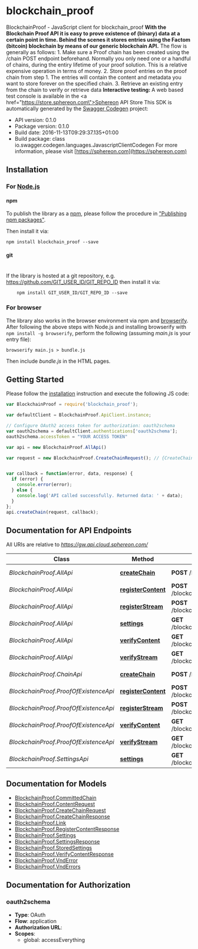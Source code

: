 # blockchain_proof

BlockchainProof - JavaScript client for blockchain_proof
<b>With the Blockchain Proof API it is easy to prove existence of (binary) data at a certain point in time. Behind the scenes it stores entries using the Factom (bitcoin) blockchain by means of our generic blockchain API.</b>    The flow is generally as follows:  1. Make sure a Proof chain has been created using the /chain POST endpoint beforehand. Normally you only need one or a handful of chains, during the entiry lifetime of your proof solution. This is a relative expensive operation in terms of money.  2. Store proof entries on the proof chain from step 1. The entries will contain the content and metadata you want to store forever on the specified chain.  3. Retrieve an existing entry from the chain to verify or retrieve data      <b>Interactive testing: </b>A web based test console is available in the <a href=\"https://store.sphereon.com\">Sphereon API Store</a>
This SDK is automatically generated by the [Swagger Codegen](https://github.com/swagger-api/swagger-codegen) project:

- API version: 0.1.0
- Package version: 0.1.0
- Build date: 2016-11-13T09:29:37.135+01:00
- Build package: class io.swagger.codegen.languages.JavascriptClientCodegen
For more information, please visit [https://sphereon.com](https://sphereon.com)

## Installation

### For [Node.js](https://nodejs.org/)

#### npm

To publish the library as a [npm](https://www.npmjs.com/),
please follow the procedure in ["Publishing npm packages"](https://docs.npmjs.com/getting-started/publishing-npm-packages).

Then install it via:

```shell
npm install blockchain_proof --save
```

#### git
#
If the library is hosted at a git repository, e.g.
https://github.com/GIT_USER_ID/GIT_REPO_ID
then install it via:

```shell
    npm install GIT_USER_ID/GIT_REPO_ID --save
```

### For browser

The library also works in the browser environment via npm and [browserify](http://browserify.org/). After following
the above steps with Node.js and installing browserify with `npm install -g browserify`,
perform the following (assuming *main.js* is your entry file):

```shell
browserify main.js > bundle.js
```

Then include *bundle.js* in the HTML pages.

## Getting Started

Please follow the [installation](#installation) instruction and execute the following JS code:

```javascript
var BlockchainProof = require('blockchain_proof');

var defaultClient = BlockchainProof.ApiClient.instance;

// Configure OAuth2 access token for authorization: oauth2schema
var oauth2schema = defaultClient.authentications['oauth2schema'];
oauth2schema.accessToken = "YOUR ACCESS TOKEN"

var api = new BlockchainProof.AllApi()

var request = new BlockchainProof.CreateChainRequest(); // {CreateChainRequest} Create a new Proof of Existence chain using the provided existence settings


var callback = function(error, data, response) {
  if (error) {
    console.error(error);
  } else {
    console.log('API called successfully. Returned data: ' + data);
  }
};
api.createChain(request, callback);

```

## Documentation for API Endpoints

All URIs are relative to *https://gw.api.cloud.sphereon.com/*

Class | Method | HTTP request | Description
------------ | ------------- | ------------- | -------------
*BlockchainProof.AllApi* | [**createChain**](docs/AllApi.md#createChain) | **POST** /blockchain/proof/0.1.0/existence | Create a new existence chain
*BlockchainProof.AllApi* | [**registerContent**](docs/AllApi.md#registerContent) | **POST** /blockchain/proof/0.1.0/existence/{chainId}/content | Register content
*BlockchainProof.AllApi* | [**registerStream**](docs/AllApi.md#registerStream) | **POST** /blockchain/proof/0.1.0/existence/{chainId}/stream | Register content using a bytestream/file
*BlockchainProof.AllApi* | [**settings**](docs/AllApi.md#settings) | **GET** /blockchain/proof/0.1.0/existence/{chainId}/settings | Get the settings for registration/verification
*BlockchainProof.AllApi* | [**verifyContent**](docs/AllApi.md#verifyContent) | **GET** /blockchain/proof/0.1.0/existence/{chainId}/content | Verify content
*BlockchainProof.AllApi* | [**verifyStream**](docs/AllApi.md#verifyStream) | **GET** /blockchain/proof/0.1.0/existence/{chainId}/stream | Verify content using a bytestream/file
*BlockchainProof.ChainApi* | [**createChain**](docs/ChainApi.md#createChain) | **POST** /blockchain/proof/0.1.0/existence | Create a new existence chain
*BlockchainProof.ProofOfExistenceApi* | [**registerContent**](docs/ProofOfExistenceApi.md#registerContent) | **POST** /blockchain/proof/0.1.0/existence/{chainId}/content | Register content
*BlockchainProof.ProofOfExistenceApi* | [**registerStream**](docs/ProofOfExistenceApi.md#registerStream) | **POST** /blockchain/proof/0.1.0/existence/{chainId}/stream | Register content using a bytestream/file
*BlockchainProof.ProofOfExistenceApi* | [**verifyContent**](docs/ProofOfExistenceApi.md#verifyContent) | **GET** /blockchain/proof/0.1.0/existence/{chainId}/content | Verify content
*BlockchainProof.ProofOfExistenceApi* | [**verifyStream**](docs/ProofOfExistenceApi.md#verifyStream) | **GET** /blockchain/proof/0.1.0/existence/{chainId}/stream | Verify content using a bytestream/file
*BlockchainProof.SettingsApi* | [**settings**](docs/SettingsApi.md#settings) | **GET** /blockchain/proof/0.1.0/existence/{chainId}/settings | Get the settings for registration/verification


## Documentation for Models

 - [BlockchainProof.CommittedChain](docs/CommittedChain.md)
 - [BlockchainProof.ContentRequest](docs/ContentRequest.md)
 - [BlockchainProof.CreateChainRequest](docs/CreateChainRequest.md)
 - [BlockchainProof.CreateChainResponse](docs/CreateChainResponse.md)
 - [BlockchainProof.Link](docs/Link.md)
 - [BlockchainProof.RegisterContentResponse](docs/RegisterContentResponse.md)
 - [BlockchainProof.Settings](docs/Settings.md)
 - [BlockchainProof.SettingsResponse](docs/SettingsResponse.md)
 - [BlockchainProof.StoredSettings](docs/StoredSettings.md)
 - [BlockchainProof.VerifyContentResponse](docs/VerifyContentResponse.md)
 - [BlockchainProof.VndError](docs/VndError.md)
 - [BlockchainProof.VndErrors](docs/VndErrors.md)


## Documentation for Authorization


### oauth2schema

- **Type**: OAuth
- **Flow**: application
- **Authorization URL**: 
- **Scopes**: 
  - global: accessEverything

